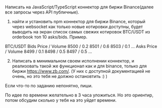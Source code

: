 Написать на  JavaScript/TypeScript коннектор для биржи Binance(далее все запросы через API публичные).

1. найти и установить npm коннектор для биржи Binance, который через websocket как только новые котировки доступны, будет выводить на экран список самых свежих котировок BTC/USDT из  orderbook топ 10 asks/bids. Пример.

BTC/USDT
Bids
Price  / Volume
8500 / 0.2
8501 / 0.6
8503 / 0.1
…
Asks
Price / Volume
8499 / 0.1
8498 / 0.5
8497 / 0.5
…

2. Написать в минимальном своем исполнении коннектор, и реализовать такой же функционал как и для binance, только для биржи https://www.zb.com/. (У них с доступной документацией не очень, но это тебя не должно остановтить  :) )

Если что-то по заданию непонятно, пиши.

По идее по времени желательно в 3 часа уложиться. Но это ориентир, потом обсудим сколько у тебя на это уйдет времени.
